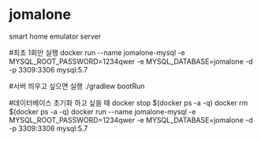 
# jomalone
smart home emulator server

#최초 1회만 실행
docker run --name jomalone-mysql -e MYSQL_ROOT_PASSWORD=1234qwer -e MYSQL_DATABASE=jomalone -d -p 3309:3306 mysql:5.7

#서버 띄우고 싶으면 실행
./gradlew bootRun

#데이터베이스 초기화 하고 싶을 때
docker stop $(docker ps -a -q)
docker rm $(docker ps -a -q)
docker run --name jomalone-mysql -e MYSQL_ROOT_PASSWORD=1234qwer -e MYSQL_DATABASE=jomalone -d -p 3309:3306 mysql:5.7
